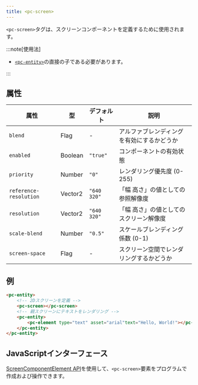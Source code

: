 ```yaml
---
title: <pc-screen>
---
```


`<pc-screen>`タグは、スクリーンコンポーネントを定義するために使用されます。

:::note[使用法]

* [`<pc-entity>`](../pc-entity)の直接の子である必要があります。

:::

## 属性

<div className="attribute-table">

| 属性 | 型 | デフォルト | 説明 |
| --- | --- | --- | --- |
| `blend` | Flag | - | アルファブレンディングを有効にするかどうか |
| `enabled` | Boolean | `"true"` | コンポーネントの有効状態 |
| `priority` | Number | `"0"` | レンダリング優先度 (0-255) |
| `reference-resolution` | Vector2 | `"640 320"` | 「幅 高さ」の値としての参照解像度 |
| `resolution` | Vector2 | `"640 320"` | 「幅 高さ」の値としてのスクリーン解像度 |
| `scale-blend` | Number | `"0.5"` | スケールブレンディング係数 (0-1) |
| `screen-space` | Flag | - | スクリーン空間でレンダリングするかどうか |

</div>

## 例

```html
<pc-entity>
    <!-- 2Dスクリーンを定義 -->
    <pc-screen></pc-screen>
    <!-- 親スクリーンにテキストをレンダリング -->
    <pc-entity>
        <pc-element type="text" asset="arial"text="Hello, World!"></pc-element>
    </pc-entity>
</pc-entity>
```

## JavaScriptインターフェース

[ScreenComponentElement API](https://api.playcanvas.com/web-components/classes/ScreenComponentElement.html)を使用して、`<pc-screen>`要素をプログラムで作成および操作できます。

